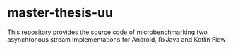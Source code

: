 # master-thesis-uu
This repository provides the source code of microbenchmarking two asynchronous stream implementations for Android, RxJava and Kotlin Flow
